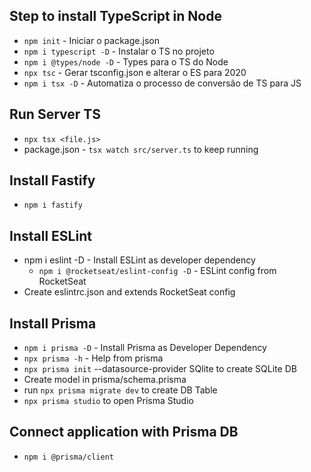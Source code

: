## Step to install TypeScript in Node
- `npm init` - Iniciar o package.json
- `npm i typescript -D` - Instalar o TS no projeto
- `npm i @types/node -D` - Types para o TS do Node
- `npx tsc` - Gerar tsconfig.json e alterar o ES para 2020
- `npm i tsx -D` - Automatiza o processo de conversão de TS para JS

## Run Server TS
- `npx tsx <file.js>`
- package.json - `tsx watch src/server.ts` to keep running

## Install Fastify
- `npm i fastify`

## Install ESLint
- npm i eslint -D - Install ESLint as developer dependency
  - `npm i @rocketseat/eslint-config -D` - ESLint config from RocketSeat
 - Create eslintrc.json and extends RocketSeat config

 ## Install Prisma
 - `npm i prisma -D` - Install Prisma as Developer Dependency
 - `npx prisma -h` - Help from prisma
 - `npx prisma init` --datasource-provider SQlite to create SQLite DB
  - Create model in prisma/schema.prisma
  - run `npx prisma migrate dev` to create DB Table
  - `npx prisma studio` to open Prisma Studio

## Connect application with Prisma DB
- `npm i @prisma/client`